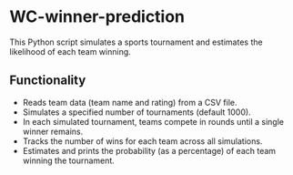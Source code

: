 # WC-winner-prediction
This Python script simulates a sports tournament and estimates the likelihood of each team winning.

## Functionality
<ul>
 <li> Reads team data (team name and rating) from a CSV file.</li>

  <li>Simulates a specified number of tournaments (default 1000).</li>

<li>In each simulated tournament, teams compete in rounds until a single winner remains.</li>

<li>Tracks the number of wins for each team across all simulations.</li>
<li>Estimates and prints the probability (as a percentage) of each team winning the tournament.</li>
</ul>
 
